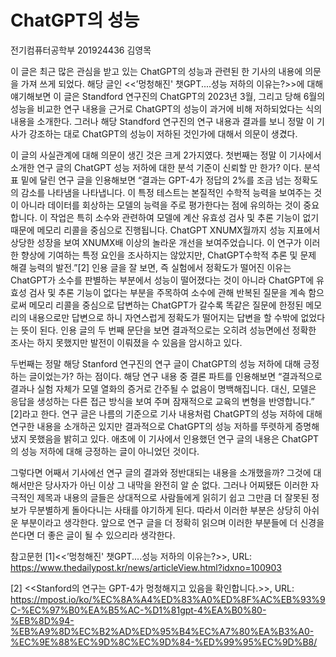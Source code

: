 # ChatGPT의 성능
전기컴퓨터공학부 201924436 김영목

이 글은 최근 많은 관심을 받고 있는 ChatGPT의 성능과 관련된 한 기사의 내용에 의문을 가져 쓰게 되었다. 해당 글인 <<’멍청해진' 챗GPT....성능 저하의 이유는?>>에 대해 얘기해보면 이 글은 Standford 연구진의 ChatGPT의 2023년 3월, 그리고 당해 6월의 성능을 비교한 연구 내용을 근거로 ChatGPT의 성능이 과거에 비해 저하되었다는 식의 내용을 소개한다. 그러나 해당 Standford 연구진의 연구 내용과 결과를 보니 정말 이 기사가 강조하는 대로 ChatGPT의 성능이 저하된 것인가에 대해서 의문이 생겼다.

이 글의 사실관계에 대해 의문이 생긴 것은 크게 2가지였다. 첫번째는 정말 이 기사에서 소개한 연구 글의 ChatGPT 성능 저하에 대한 분석 기준이 신뢰할 만 한가? 이다. 분석 표 밑에 달린 연구 글을 인용해보면 “결과는 GPT-4가 정답의 2%를 조금 넘는 정확도의 감소를 나타냄을 나타냅니다. 이 특정 테스트는 본질적인 수학적 능력을 보여주는 것이 아니라 데이터를 회상하는 모델의 능력을 주로 평가한다는 점에 유의하는 것이 중요합니다. 이 작업은 특히 소수와 관련하여 모델에 계산 유효성 검사 및 추론 기능이 없기 때문에 메모리 리콜을 중심으로 진행됩니다.
ChatGPT XNUMX월까지 성능 지표에서 상당한 성장을 보여 XNUMX배 이상의 놀라운 개선을 보여주었습니다. 이 연구가 이러한 향상에 기여하는 특정 요인을 조사하지는 않았지만, ChatGPT수학적 추론 및 문제 해결 능력의 발전.”[2]
인용 글을 잘 보면, 즉 실험에서 정확도가 떨어진 이유는 ChatGPT가 소수를 판별하는 부분에서 성능이 떨어졌다는 것이 아니라 ChatGPT에 유효성 검사 및 추론 기능이 없다는 부분을 주목하여 소수에 관해 반복된 질문을 계속 함으로써 메모리 리콜을 중심으로 답변하는 ChatGPT가 갈수록 똑같은 질문에 한정된 메모리의 내용으로만 답변으로 하니 자연스럽게 정확도가 떨어지는 답변을 할 수밖에 없었다는 뜻이 된다. 인용 글의 두 번째 문단을 보면 결과적으로는 오히려 성능면에선 정확한 조사는 하지 못했지만 발전이 이뤄졌을 수 있음을 암시하고 있다.

두번째는 정말 해당 Stanford 연구진의 연구 글이 ChatGPT의 성능 저하에 대해 긍정하는 글이었는가? 하는 점이다. 해당 연구 내용 중 결론 파트를 인용해보면 “결과적으로 결과나 실험 자체가 모델 열화의 증거로 간주될 수 없음이 명백해집니다. 대신, 모델은 응답을 생성하는 다른 접근 방식을 보여 주며 잠재적으로 교육의 변형을 반영합니다.” [2]라고 한다. 연구 글은 나름의 기준으로 기사 내용처럼 ChatGPT의 성능 저하에 대해 연구한 내용을 소개하곤 있지만 결과적으로 ChatGPT의 성능 저하를 뚜렷하게 증명해냈지 못했음을 밝히고 있다. 애초에 이 기사에서 인용했던 연구 글의 내용은 ChatGPT의 성능 저하에 대해 긍정하는 글이 아니었던 것이다.

그렇다면 어째서 기사에선 연구 글의 결과와 정반대되는 내용을 소개했을까? 그것에 대해서만은 당사자가 아닌 이상 그 내막을 완전히 알 순 없다. 그러나 어찌됐든 이러한 자극적인 제목과 내용의 글들은 상대적으로 사람들에게 읽히기 쉽고 그만큼 더 잘못된 정보가 무분별하게 돌아다니는 사태를 야기하게 된다. 따라서 이러한 부분은 상당히 아쉬운 부분이라고 생각한다. 앞으로 연구 글을 더 정확히 읽으며 이러한 부분들에 더 신경을 쓴다면 더 좋은 글이 될 수 있으리라 생각한다.
	



참고문헌
[1]<<’멍청해진' 챗GPT....성능 저하의 이유는?>>, URL:
https://www.thedailypost.kr/news/articleView.html?idxno=100903


[2] <<Stanford의 연구는 GPT-4가 멍청해지고 있음을 확인합니다.>>, URL:
https://mpost.io/ko/%EC%8A%A4%ED%83%A0%ED%8F%AC%EB%93%9C-%EC%97%B0%EA%B5%AC-%D1%81gpt-4%EA%B0%80-%EB%8D%94-%EB%A9%8D%EC%B2%AD%ED%95%B4%EC%A7%80%EA%B3%A0-%EC%9E%88%EC%9D%8C%EC%9D%84-%ED%99%95%EC%9D%B8/